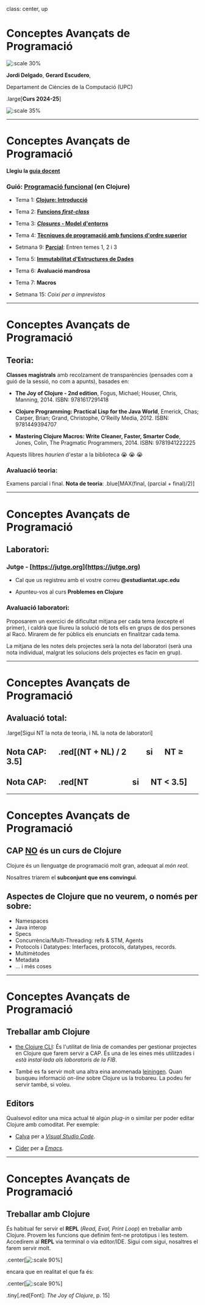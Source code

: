 class: center, up

# Conceptes Avançats de Programació

![:scale 30%](figures/lambda.png)

**Jordi Delgado**, **Gerard Escudero**,

Departament de Ciències de la Computació (UPC)

.large[**Curs 2024-25**]

![:scale 35%](figures/fib50anysUPC.png)

---

# Conceptes Avançats de Programació

**Llegiu la [guia docent](https://www.fib.upc.edu/ca/estudis/graus/grau-en-enginyeria-informatica/pla-destudis/assignatures/CAP)**

### Guió: <ins>Programació funcional</ins> (en Clojure)

* Tema 1: [**Clojure: Introducció**](s01_02.html)

* Tema 2: [**Funcions _first-class_**](s03_04.html)

* Tema 3: [**_Closures_ - Model d'entorns**](s05_06.html)

* Tema 4: [**Tècniques de programació amb funcions d'ordre superior**](s07_08.html)

* Setmana 9: [**Parcial**](additions/ParcialCAP24-25_Sols.pdf): Entren temes 1, 2 i 3

* Tema 5: [**Immutabilitat d'Estructures de Dades**](s09.html)

* Tema 6: **Avaluació mandrosa**

* Tema 7: **Macros**

* Setmana 15: _Coixí per a imprevistos_

---

# Conceptes Avançats de Programació

## Teoria:

**Classes magistrals** amb recolzament de transparències (pensades com a guió de la sessió, no com a apunts), basades en:

* **The Joy of Clojure - 2nd edition**, Fogus, Michael; Houser, Chris, Manning, 2014. ISBN: 9781617291418

* **Clojure Programming: Practical Lisp for the Java World**, Emerick, Chas; Carper, Brian; Grand, Christophe, O'Reilly Media, 2012. ISBN: 9781449394707

* **Mastering Clojure Macros: Write Cleaner, Faster, Smarter Code**, Jones, Colin, The Pragmatic Programmers, 2014. ISBN: 9781941222225

Aquests llibres _haurien_ d'estar a la biblioteca 😭 😭 😭

### Avaluació teoria: 

Examens parcial i final. **Nota de teoria**: .blue[MAX(final, (parcial + final)/2)]

---

# Conceptes Avançats de Programació

## Laboratori:

### Jutge -  [https://jutge.org](https://jutge.org)

- Cal que us registreu amb el vostre correu **@estudiantat.upc.edu**

- Apunteu-vos al curs **Problemes en Clojure**

### Avaluació laboratori: 

Proposarem un exercici de dificultat mitjana per cada tema (excepte el primer), i caldrà que 
lliureu la solució de tots ells en grups de dos persones al Racó. 
Mirarem de fer públics els enunciats en finalitzar cada tema.

La mitjana de les notes dels projectes serà la nota del laboratori (serà una nota individual, malgrat les solucions dels projectes es facin en grup).

---

# Conceptes Avançats de Programació

## Avaluació total: 

.large[Sigui NT la nota de teoria, i NL la nota de laboratori]

## Nota CAP: &emsp; .red[(NT + NL) / 2 &emsp;&emsp; si &emsp; NT $\geq$ 3.5]
## Nota CAP: &emsp; .red[NT &emsp;&emsp;&emsp;&emsp;&emsp; si &emsp; NT $\lt$ 3.5]

---

# Conceptes Avançats de Programació

## CAP <ins>NO</ins> és un curs de Clojure

Clojure és un llenguatge de programació molt gran, adequat al _món
real_. 

Nosaltres triarem el **subconjunt que ens convingui**.

## Aspectes de Clojure que no veurem, o només per sobre:

* Namespaces
* Java interop
* Specs
* Concurrència/Multi-Threading: refs & STM, Agents
* Protocols i Datatypes: Interfaces, protocols, datatypes, records.
* Multimètodes
* Metadata
* ... i més coses

---

# Conceptes Avançats de Programació

## Treballar amb Clojure

* [the Clojure CLI](https://clojure.org/guides/install_clojure): És l'utilitat de línia de comandes per gestionar projectes en Clojure que farem servir a CAP.
  És una de les eines més utilitzades i _està instal·lada als laboratoris de la FIB_.

* També es fa servir molt una altra eina anomenada [leiningen](https://leiningen.org/). Quan busqueu informació
  _on-line_ sobre Clojure us la trobareu. La podeu fer servir també, si voleu.
  
## Editors

Qualsevol editor una mica actual té algún _plug-in_ o similar per poder editar Clojure amb comoditat. Per exemple:

* [Calva](https://calva.io/) per a [_Visual Studio Code_](https://vscodium.com/).

* [Cider](https://cider.mx/) per a [_Emacs_](https://www.gnu.org/software/emacs/).

---

# Conceptes Avançats de Programació

## Treballar amb Clojure

És habitual fer servir el **REPL** (_Read, Eval, Print Loop_) en treballar amb Clojure. Provem les
funcions que definim fent-ne prototipus i les testem. Accedirem al **REPL** via terminal o 
via editor/IDE. Sigui com sigui, nosaltres el farem servir molt.

.center[![:scale 90%](figures/Screenshot_2024-08-29_12-34-10.png)]

encara que en realitat el que fa és:

.center[![:scale 90%](figures/Screenshot_2024-08-29_12-34-42.png)]

.tiny[.red[Font]: _The Joy of Clojure_, p. 15]

